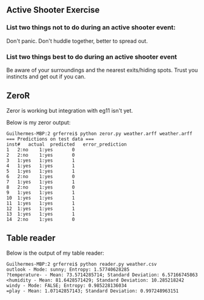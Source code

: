 ## Active Shooter Exercise


### List two things not to do during an active shooter event:
Don't panic.
Don't huddle together, better to spread out.

### List two things best to do during an active shooter event
Be aware of your surroundings and the nearest exits/hiding spots.
Trust you instincts and get out if you can.


## ZeroR

Zeror is working but integration with eg11 isn't yet.

Below is my zeror output:

```
Guilhermes-MBP:2 grferrei$ python zeror.py weather.arff weather.arff 
=== Predictions on test data ===
inst#	actual	predicted	error_prediction
1	2:no	1:yes		0
2	2:no	1:yes		0
3	1:yes	1:yes		1
4	1:yes	1:yes		1
5	1:yes	1:yes		1
6	2:no	1:yes		0
7	1:yes	1:yes		1
8	2:no	1:yes		0
9	1:yes	1:yes		1
10	1:yes	1:yes		1
11	1:yes	1:yes		1
12	1:yes	1:yes		1
13	1:yes	1:yes		1
14	2:no	1:yes		0

```


## Table reader

Below is the output of my table reader:

```
Guilhermes-MBP:2 grferrei$ python reader.py weather.csv 
outlook - Mode: sunny; Entropy: 1.57740628285
?temperature- - Mean: 73.5714285714; Standard Deviation: 6.57166745863
<humidity - Mean: 81.6428571429; Standard Deviation: 10.285218242
windy - Mode: FALSE; Entropy: 0.985228136034
=play - Mean: 1.07142857143; Standard Deviation: 0.997248963151
```